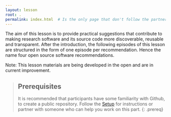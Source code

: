 ```yaml
---
layout: lesson
root: .
permalink: index.html  # Is the only page that don't follow the partner /:path/index.html
---
```

The aim of this lesson is to provide practical suggestions that contribute to making research software and its source code more discoverable, reusable and transparent. After the introduction, the following episodes of this lesson are structured in the form of one episode per recommendation. Hence the name four open source software recommendations. 

Note: This lesson materials are being developed in the open and are in current improvement. 

> ## Prerequisites
>
> It is recommended that participants have some familiarity with Github, to create a public repository. Follow the [Setup](~/setup.html) for instructions or partner with someone who can help you work on this part.
{: .prereq}

